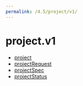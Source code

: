 ```yaml
---
permalink: /4.5/project/v1/
---
```


# project.v1



* [project](project.md)
* [projectRequest](projectRequest.md)
* [projectSpec](projectSpec.md)
* [projectStatus](projectStatus.md)